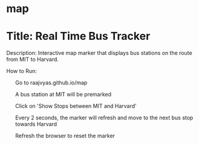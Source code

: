 # map

# Title: Real Time Bus Tracker

Description: Interactive map marker that displays bus stations on the route from MIT to Harvard.

How to Run:
<ul> Go to raajvyas.github.io/map </ul>
<ul> A bus station at MIT will be premarked </ul>
<ul> Click on 'Show Stops between MIT and Harvard' </ul>
<ul> Every 2 seconds, the marker will refresh and move to the next bus stop towards Harvard </ul>
<ul> Refresh the browser to reset the marker </ul>

